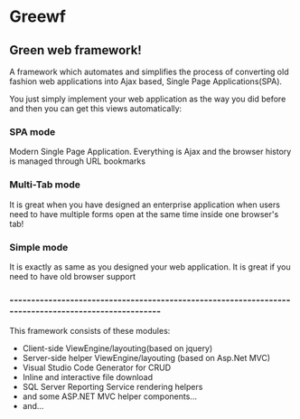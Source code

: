# Greewf

## Green web framework!

A framework which automates and simplifies the process of converting old fashion web applications into Ajax based, Single Page Applications(SPA).

You just simply implement your web application as the way you did before and then you can get this views automatically: 
### SPA mode 
Modern Single Page Application. Everything is Ajax and the browser history is managed through URL bookmarks

### Multi-Tab mode
It is great when you have designed an enterprise application when users need to have multiple forms open at the same time inside one browser's tab!  

### Simple mode
It is exactly as same as you designed your web application. It is great if you need to have old browser support 

### ----------------------------------------------------------------------------------------------------


This framework consists of these modules:

- Client-side ViewEngine/layouting(based on jquery) 
- Server-side helper ViewEngine/layouting (based on Asp.Net MVC)
- Visual Studio Code Generator for CRUD 
- Inline and interactive file download
- SQL Server Reporting Service rendering helpers
- and some ASP.NET MVC helper components...
- and...
